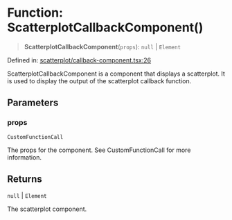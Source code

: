 # Function: ScatterplotCallbackComponent()

> **ScatterplotCallbackComponent**(`props`): `null` \| `Element`

Defined in: [scatterplot/callback-component.tsx:26](https://github.com/GeoDaCenter/openassistant/blob/1a6f158a9bc0914d446c35a467a546a572748a5e/packages/echarts/src/scatterplot/callback-component.tsx#L26)

ScatterplotCallbackComponent is a component that displays a scatterplot.
It is used to display the output of the scatterplot callback function.

## Parameters

### props

`CustomFunctionCall`

The props for the component. See CustomFunctionCall for more information.

## Returns

`null` \| `Element`

The scatterplot component.
